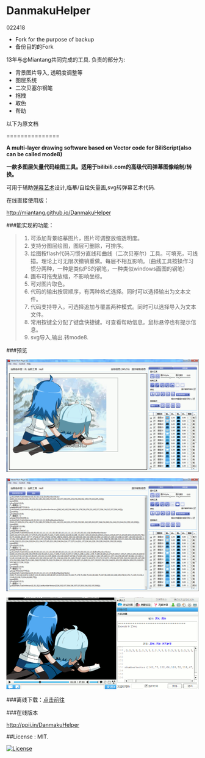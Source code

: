 DanmakuHelper
=============  

022418

* Fork for the purpose of backup
* 备份目的的Fork

13年与@Miantang共同完成的工具. 负责的部分为:

* 背景图片导入, 透明度调整等
* 图层系统
* 二次贝塞尔钢笔
* 拖拽
* 取色
* 帮助

以下为原文档

===============

**A multi-layer drawing software based on Vector code for BiliScript(also can be called mode8)**

**一款多图层矢量代码绘图工具。适用于bilibili.com的高级代码弹幕图像绘制/转换。**


可用于辅助[弹幕艺术][1]设计,临摹/自绘矢量画,svg转弹幕艺术代码.

在线直接使用版：

<http://miantang.github.io/DanmakuHelper>

###能实现的功能：

> 1.  可添加背景临摹图片，图片可调整放缩透明度。
> 1.  支持分图层绘图，图层可删除，可排序。
> 1.  绘图按flash代码习惯分直线和曲线（二次贝塞尔）工具。可填充，可线描。理论上可无限次撤销重做。每层不相互影响。（曲线工具按操作习惯分两种，一种是类似PS的钢笔，一种类似windows画图的钢笔）
> 1.  画布可拖曳放缩，不影响坐标。
> 1.  可对图片取色。
> 1.  代码的输出按层顺序，有两种格式选择。同时可以选择输出为文本文件。
> 1.  代码支持导入。可选择追加与覆盖两种模式。同时可以选择导入为文本文件。
> 1.  常用按键全分配了键盘快捷键。可查看帮助信息。鼠标悬停也有提示信息。
> 1. svg导入,输出.转mode8.

###预览

![img01]

![img02]

![img03]

###离线下载：[点击前往](http://pan.baidu.com/share/link?shareid=374245&uk=1745881826)

###在线版本

<http://ppii.in/DanmakuHelper>

##License : MIT. 

[![License](http://img.shields.io/badge/license-MIT-brightgreen.svg)](http://opensource.org/licenses/MIT)

[1]: "http://ppii.in/blog/2015/07/11/what-about-comment-art/"
[img01]: readmeIMG/1.png
[img02]: readmeIMG/2.png
[img03]: readmeIMG/3.png

 
